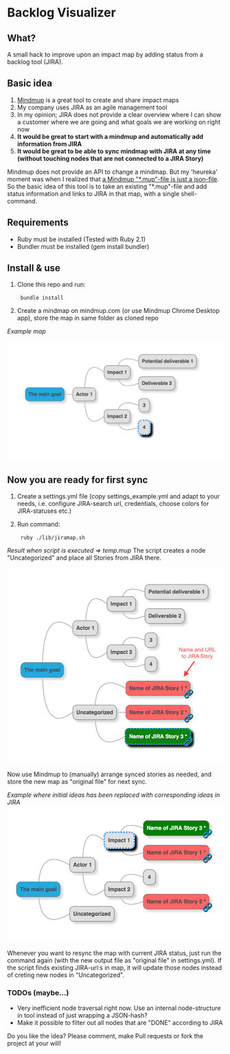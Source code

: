 Backlog Visualizer
==================

What?
-----

A small hack to improve upon an impact map by adding status from a backlog tool (JIRA).

Basic idea
----------

1. [Mindmup](https://www.mindmup.com) is a great tool to create and share impact maps
2. My company uses JIRA as an agile management tool
3. In my opinion; JIRA does not provide a clear overview where I can show a customer where we are going and what goals we are working on right now
4. __It would be great to start with a mindmup and automatically add information from JIRA__
5.  __It would be great to be able to sync mindmap with JIRA at any time (without touching nodes that are not connected to a JIRA Story)__ 

Mindmup does not provide an API to change a mindmap. But my 'heureka' moment was when I realized that [a Mindmup "*.mup"-file is just a json-file](https://github.com/mindmup/mapjs/wiki/Data-Format). 
So the basic idea of this tool is to take an existing "*.mup"-file and add status information and links to JIRA in that map, with a single shell-command.

## Requirements
* Ruby must be installed (Tested with Ruby 2.1)
* Bundler must be installed (gem install bundler)

## Install & use
1. Clone this repo and run:

		bundle install

3. Create a mindmap on mindmup.com (or use Mindmup Chrome Desktop app), store the map in same folder as cloned repo

_Example map_

![](docs/images/original.png)

## Now you are ready for first sync

1. Create a settings.yml file (copy settings_example.yml and adapt to your needs, i.e. configure JIRA-search url, credentials, choose colors for JIRA-statuses etc.)
2. Run command:

		ruby ./lib/jiramap.sh
 
_Result when script is executed => temp.mup_
The script creates a node "Uncategorized" and place all Stories from JIRA there.

![](docs/images/first_sync.png)

Now use Mindmup to (manually) arrange synced stories as needed, and store the new map as "original file" for next sync.

_Example where initial ideas has been replaced with corresponding ideas in JIRA_
![](docs/images/synced_map.png)

Whenever you want to resync the map with current JIRA status, just run the command again (with the new output file as "original file" in settings.yml). 
If the script finds existing JIRA-url:s in map, it will update those nodes instead of creting new nodes in "Uncategorized".

### TODOs (maybe...)
* Very inefficient node traversal right now. Use an internal node-structure in tool instead of just wrapping a JSON-hash?
* Make it possible to filter out all nodes that are "DONE" according to JIRA

Do you like the idea? Please comment, make Pull requests or fork the project at your will!







